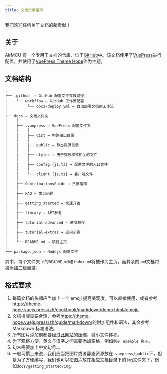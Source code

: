```yaml
---
title: 文档贡献指南
---
```


我们欢迎任何关于文档的新贡献！

## 关于

AirMCU 有一个专用于文档的仓库，位于[GitHub](https://github.com/Air-duino/document)中。该文档使用了[VuePress](https://v2.vuepress.vuejs.org/)进行配置，并使用了[VuePress Theme Hope](https://theme-hope.vuejs.press/)作为主题。

## 文档结构

```text
.
├── .github  → GitHub 配置文件存放路径
│    └── workflow → GitHub 工作流配置
│         └── docs-deploy.yml → 自动部署文档的工作流
│
├── docs → 文档文件夹
│    │
│    ├── .vuepress → VuePress 配置文件夹
│    │    │
│    │    ├── dist → 构建输出目录
│    │    │
│    │    ├── public → 静态资源目录
│    │    │
│    │    ├── styles → 用于存放样式相关的文件
│    │    │
│    │    ├── config.{js,ts} → 配置文件的入口文件
│    │    │
│    │    └── client.{js,ts} → 客户端文件
│    │
│    ├── ContributionsGuide → 贡献指南
│    │
│    ├── FAQ → 常见问题
│    │
│    ├── getting_started → 快速开始
│    │
│    ├── library → API参考
│    │
│    ├── tutorial-advanced → 进阶教程
│    │
│    ├── tutorial-extras → 应用示例
│    │
│    └── README.md → 项目主页
│
└── package.json → Nodejs 配置文件

```

其中，每个文件夹下的`README.md`和`index.md`将被作为主页，而其余的`.md`文档将被添加二级目录。

## 格式要求

1. 每篇文档的头部应当加上一个 emoji 提高美观度，可以直接使用，或者参考<https://theme-hope.vuejs.press/zh/cookbook/markdown/demo.html#emoji>。
2. 文档排版需要合理，参考<https://theme-hope.vuejs.press/zh/guide/markdown/>的附加组件和语法，其余参考 Markdown 标准语法。
3. 所有图片添加前都要经过[此网站](https://tinify.cn/)的压缩，减小文件体积。
4. 为了观察方便，英文与汉字之间需要添加空格，例如`例子 example 例子`。
5. 句末需要加上中文句号`。`。
6. 一般习惯上来说，我们应当把图片或者静态资源放在`.vuepress/public`下，但是为了方便编写，我们也可以把图片放在相应文档目录下的`img`文件夹下，例如`docs/getting_started/img`。
